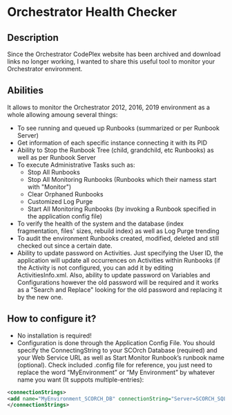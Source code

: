 # Orchestrator Health Checker


## Description
Since the Orchestrator CodePlex website has been archived and download links no longer working, 
I wanted to share this useful tool to monitor your Orchestrator environment.

## Abilities
It allows to monitor the Orchestrator 2012, 2016, 2019 environment as a whole allowing amoung several things:
- To see running and queued up Runbooks (summarized or per Runbook Server)
- Get information of each specific instance connecting it with its PID
- Ability to Stop the Runbook Tree (child, grandchild, etc Runbooks) as well as per Runbook Server
- To execute Administrative Tasks such as: 
  - Stop All Runbooks
  - Stop All Monitoring Runbooks (Runbooks which their namess start with "Monitor")
  - Clear Orphaned Runbooks
  - Customized Log Purge
  - Start All Monitoring Runbooks (by invoking a Runbook specified in the application config file)
- To verify the health of the system and the database (index fragmentation, files' sizes, rebuild index) as well as Log Purge trending
- To audit the environment Runbooks created, modified, deleted and still checked out since a certain date.
- Ability to update password on Activities. Just specifying the User ID, the application will update all occurrences on Activities within Runbooks (if the Activity is not configured, you can add it by editing ActivitiesInfo.xml. Also, ability to update password on Variables and Configurations however the old password will be required and it works as a "Search and Replace" looking for the old password and replacing it by the new one.

## How to configure it?
- No installation is required!
- Configuration is done through the Application Config File. You should specify the ConnectingString to your SCOrch Database (required) and your Web Service URL as well as Start Monitor Runbook’s runbook name (optional). Check included .config file for reference, you just need to replace the word “MyEnvironment” or “My Environment” by whatever name you want (It suppots multiple-entries):

```xml
<connectionStrings> 
<add name="MyEnvironment_SCORCH_DB" connectionString="Server=SCORCH_SQL_SERVERNAME,PORT;Database=SCORCH_DB_NAME;Trusted_Connection=True;"/> 
</connectionStrings>
